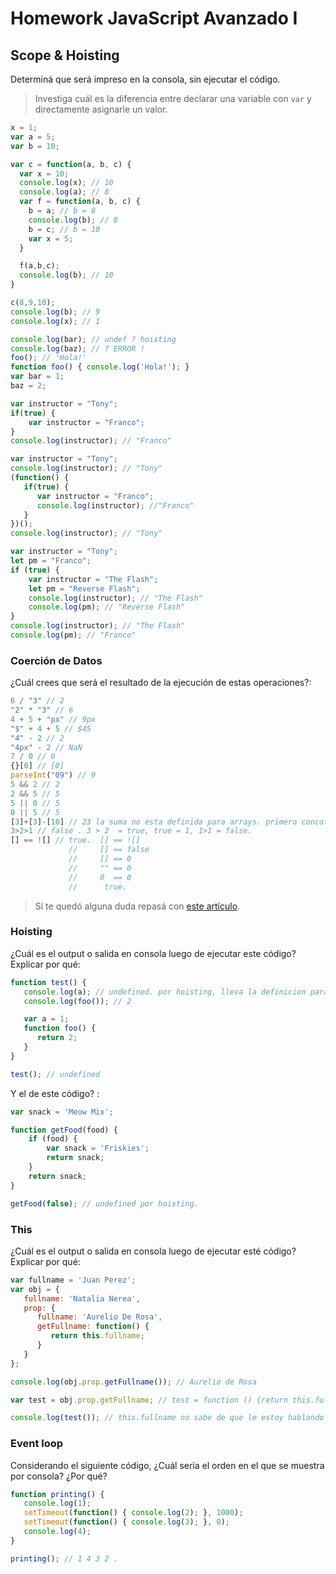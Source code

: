 
# Homework JavaScript Avanzado I

## Scope & Hoisting

Determiná que será impreso en la consola, sin ejecutar el código.

> Investiga cuál es la diferencia entre declarar una variable con `var` y directamente asignarle un valor.

```javascript
x = 1;
var a = 5;
var b = 10;

var c = function(a, b, c) {
  var x = 10;
  console.log(x); // 10
  console.log(a); // 8
  var f = function(a, b, c) {
    b = a; // b = 8
    console.log(b); // 8
    b = c; // b = 10
    var x = 5;
  }

  f(a,b,c);
  console.log(b); // 10
}

c(8,9,10);
console.log(b); // 9
console.log(x); // 1
```

```javascript
console.log(bar); // undef ? hoisting
console.log(baz); // ? ERROR !
foo(); // 'Hola!'
function foo() { console.log('Hola!'); }
var bar = 1;
baz = 2;
```

```javascript
var instructor = "Tony";
if(true) {
    var instructor = "Franco";
}
console.log(instructor); // "Franco"
```

```javascript
var instructor = "Tony";
console.log(instructor); // "Tony"
(function() {
   if(true) {
      var instructor = "Franco";
      console.log(instructor); //"Franco"
   }
})();
console.log(instructor); // "Tony"
```

```javascript
var instructor = "Tony";
let pm = "Franco";
if (true) {
    var instructor = "The Flash";
    let pm = "Reverse Flash";
    console.log(instructor); // "The Flash"
    console.log(pm); // "Reverse Flash"
}
console.log(instructor); // "The Flash"
console.log(pm); // "Franco"
```
### Coerción de Datos

¿Cuál crees que será el resultado de la ejecución de estas operaciones?:

```javascript
6 / "3" // 2
"2" * "3" // 6
4 + 5 + "px" // 9px
"$" + 4 + 5 // $45
"4" - 2 // 2
"4px" - 2 // NaN
7 / 0 // 0
{}[0] // [0]
parseInt("09") // 9
5 && 2 // 2
2 && 5 // 5
5 || 0 // 5
0 || 5 // 5
[3]+[3]-[10] // 23 la suma no esta definida para arrays. primero concatena  "33" y despues se da cuenta que se topa con un valor y que la resta no la tiene definida para strings, automaticamente pasa a num y resta el valor.
3>2>1 // false . 3 > 2  = true, true = 1, 1>1 = false.
[] == ![] // true.  [] == ![]
             //     [] == false
             //     [] == 0
             //     "" == 0
             //     0  == 0
             //      true.
```

> Si te quedó alguna duda repasá con [este artículo](http://javascript.info/tutorial/object-conversion).


### Hoisting

¿Cuál es el output o salida en consola luego de ejecutar este código? Explicar por qué:

```javascript
function test() {
   console.log(a); // undefined. por hoisting, lleva la definicion para arriba, pero no su valor, entonces imprime undefined,
   console.log(foo()); // 2

   var a = 1;
   function foo() {
      return 2;
   }
}

test(); // undefined
```

Y el de este código? :

```javascript
var snack = 'Meow Mix';

function getFood(food) {
    if (food) {
        var snack = 'Friskies';
        return snack; 
    }
    return snack; 
}

getFood(false); // undefined por hoisting.
```


### This

¿Cuál es el output o salida en consola luego de ejecutar esté código? Explicar por qué:

```javascript
var fullname = 'Juan Perez';
var obj = {
   fullname: 'Natalia Nerea',
   prop: {
      fullname: 'Aurelio De Rosa',
      getFullname: function() {
         return this.fullname;
      }
   }
};

console.log(obj.prop.getFullname()); // Aurelio de Rosa

var test = obj.prop.getFullname; // test = function () {return this.fullname} ///  Undefined

console.log(test()); // this.fullname no sabe de que le estoy hablando porque esta ejecutado en el global.
```

### Event loop

Considerando el siguiente código, ¿Cuál sería el orden en el que se muestra por consola? ¿Por qué?

```javascript
function printing() {
   console.log(1);
   setTimeout(function() { console.log(2); }, 1000);
   setTimeout(function() { console.log(3); }, 0);
   console.log(4);
}

printing(); // 1 4 3 2 . 
```
